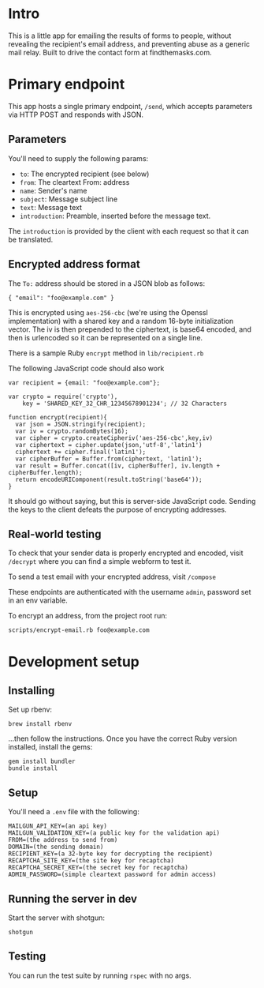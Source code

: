 # Intro

This is a little app for emailing the results of forms to people, without
revealing the recipient's email address, and preventing abuse as a generic
mail relay. Built to drive the contact form at findthemasks.com.

# Primary endpoint

This app hosts a single primary endpoint, `/send`, which accepts parameters
via HTTP POST and responds with JSON.

## Parameters

You'll need to supply the following params:

- `to`: The encrypted recipient (see below)
- `from`: The cleartext From: address
- `name`: Sender's name
- `subject`: Message subject line
- `text`: Message text
- `introduction`: Preamble, inserted before the message text.

The `introduction` is provided by the client with each request so that it can be translated.

## Encrypted address format

The `To:` address should be stored in a JSON blob as follows:

    { "email": "foo@example.com" }

This is encrypted using `aes-256-cbc` (we're using the Openssl implementation)
with a shared key and a random 16-byte initialization vector. The iv is then
prepended to the ciphertext, is base64 encoded, and then is urlencoded so it
can be represented on a single line.

There is a sample Ruby `encrypt` method in `lib/recipient.rb`

The following JavaScript code should also work

    var recipient = {email: "foo@example.com"};

    var crypto = require('crypto'),
        key = 'SHARED_KEY_32_CHR_12345678901234'; // 32 Characters

    function encrypt(recipient){
      var json = JSON.stringify(recipient);
      var iv = crypto.randomBytes(16);
      var cipher = crypto.createCipheriv('aes-256-cbc',key,iv)
      var ciphertext = cipher.update(json,'utf-8','latin1')
      ciphertext += cipher.final('latin1');
      var cipherBuffer = Buffer.from(ciphertext, 'latin1');
      var result = Buffer.concat([iv, cipherBuffer], iv.length + cipherBuffer.length);
      return encodeURIComponent(result.toString('base64'));
    }

It should go without saying, but this is server-side JavaScript code. Sending
the keys to the client defeats the purpose of encrypting addresses.

## Real-world testing

To check that your sender data is properly encrypted and encoded, visit
`/decrypt` where you can find a simple webform to test it.

To send a test email with your encrypted address, visit `/compose`

These endpoints are authenticated with the username `admin`, password set in
an env variable.

To encrypt an address, from the project root run:

    scripts/encrypt-email.rb foo@example.com

# Development setup

## Installing

Set up rbenv:

    brew install rbenv

...then follow the instructions. Once you have the correct Ruby version
installed, install the gems:

    gem install bundler
    bundle install

## Setup

You'll need a `.env` file with the following:

    MAILGUN_API_KEY=(an api key)
    MAILGUN_VALIDATION_KEY=(a public key for the validation api)
    FROM=(the address to send from)
    DOMAIN=(the sending domain)
    RECIPIENT_KEY=(a 32-byte key for decrypting the recipient)
    RECAPTCHA_SITE_KEY=(the site key for recaptcha)
    RECAPTCHA_SECRET_KEY=(the secret key for recaptcha)
    ADMIN_PASSWORD=(simple cleartext password for admin access)

## Running the server in dev

Start the server with shotgun:

    shotgun

## Testing

You can run the test suite by running `rspec` with no args.
